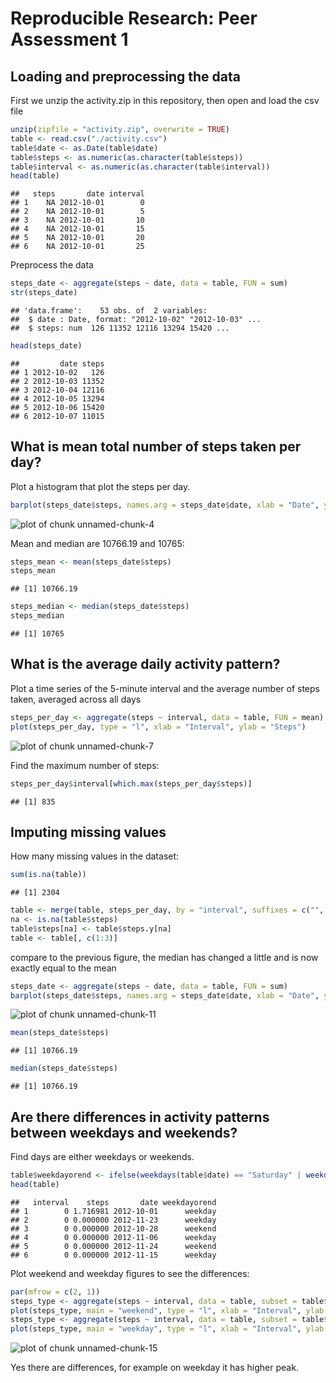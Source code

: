 # Reproducible Research: Peer Assessment 1

## Loading and preprocessing the data

First we unzip the activity.zip in this repository, then open and load the csv file


```r
unzip(zipfile = "activity.zip", overwrite = TRUE)
table <- read.csv("./activity.csv")
table$date <- as.Date(table$date)
table$steps <- as.numeric(as.character(table$steps))
table$interval <- as.numeric(as.character(table$interval))
head(table)
```

```
##   steps       date interval
## 1    NA 2012-10-01        0
## 2    NA 2012-10-01        5
## 3    NA 2012-10-01       10
## 4    NA 2012-10-01       15
## 5    NA 2012-10-01       20
## 6    NA 2012-10-01       25
```


Preprocess the data


```r
steps_date <- aggregate(steps ~ date, data = table, FUN = sum)
str(steps_date)
```

```
## 'data.frame':	53 obs. of  2 variables:
##  $ date : Date, format: "2012-10-02" "2012-10-03" ...
##  $ steps: num  126 11352 12116 13294 15420 ...
```



```r
head(steps_date)
```

```
##         date steps
## 1 2012-10-02   126
## 2 2012-10-03 11352
## 3 2012-10-04 12116
## 4 2012-10-05 13294
## 5 2012-10-06 15420
## 6 2012-10-07 11015
```


## What is mean total number of steps taken per day?

Plot a histogram that plot the steps per day.

```r
barplot(steps_date$steps, names.arg = steps_date$date, xlab = "Date", ylab = "Steps")
```

![plot of chunk unnamed-chunk-4](figure/unnamed-chunk-4-1.png)

Mean and median are 10766.19 and 10765:


```r
steps_mean <- mean(steps_date$steps)
steps_mean
```

```
## [1] 10766.19
```



```r
steps_median <- median(steps_date$steps)
steps_median
```

```
## [1] 10765
```


## What is the average daily activity pattern?

Plot a time series of the 5-minute interval and the average number of steps taken, averaged across all days



```r
steps_per_day <- aggregate(steps ~ interval, data = table, FUN = mean)
plot(steps_per_day, type = "l", xlab = "Interval", ylab = "Steps")
```

![plot of chunk unnamed-chunk-7](figure/unnamed-chunk-7-1.png)


Find the maximum number of steps:



```r
steps_per_day$interval[which.max(steps_per_day$steps)]
```

```
## [1] 835
```



## Imputing missing values

How many missing values in the dataset:



```r
sum(is.na(table))
```

```
## [1] 2304
```



```r
table <- merge(table, steps_per_day, by = "interval", suffixes = c("", ".y"))
na <- is.na(table$steps)
table$steps[na] <- table$steps.y[na]
table <- table[, c(1:3)]
```



compare to the previous figure, the median has changed a little and is now exactly equal to the mean
 
 

```r
steps_date <- aggregate(steps ~ date, data = table, FUN = sum)
barplot(steps_date$steps, names.arg = steps_date$date, xlab = "Date", ylab = "Steps")
```

![plot of chunk unnamed-chunk-11](figure/unnamed-chunk-11-1.png)



```r
mean(steps_date$steps)
```

```
## [1] 10766.19
```


```r
median(steps_date$steps)
```

```
## [1] 10766.19
```


## Are there differences in activity patterns between weekdays and weekends?

Find days are either weekdays or weekends.


```r
table$weekdayorend <- ifelse(weekdays(table$date) == "Saturday" | weekdays(table$date) == "Sunday", "weekend", "weekday")
head(table)
```

```
##   interval    steps       date weekdayorend
## 1        0 1.716981 2012-10-01      weekday
## 2        0 0.000000 2012-11-23      weekday
## 3        0 0.000000 2012-10-28      weekend
## 4        0 0.000000 2012-11-06      weekday
## 5        0 0.000000 2012-11-24      weekend
## 6        0 0.000000 2012-11-15      weekday
```


Plot weekend and weekday figures to see the differences:


```r
par(mfrow = c(2, 1))
steps_type <- aggregate(steps ~ interval, data = table, subset = table$weekdayorend == "weekend", FUN = mean)
plot(steps_type, main = "weekend", type = "l", xlab = "Interval", ylab = "Steps")
steps_type <- aggregate(steps ~ interval, data = table, subset = table$weekdayorend == "weekday", FUN = mean)
plot(steps_type, main = "weekday", type = "l", xlab = "Interval", ylab = "Steps")
```

![plot of chunk unnamed-chunk-15](figure/unnamed-chunk-15-1.png)

Yes there are differences, for example on weekday it has higher peak.
